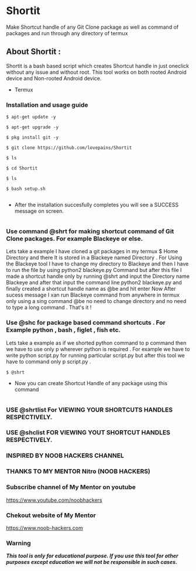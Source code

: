 # Shortit
Make Shortcut handle of any Git Clone package as well as command of packages and run through any directory of termux
## About Shortit :

Shortit is a bash based script which creates Shortcut handle in just oneclick without any issue and without root.
This tool works on both rooted Android device and Non-rooted Android device.

* Termux

### Installation and usage guide

```
$ apt-get update -y
```
```
$ apt-get upgrade -y
```
```
$ pkg install git -y
```
```
$ git clone https://github.com/lovepains/Shortit
```
```
$ ls
```
```
$ cd Shortit
```
```
$ ls
```
```
$ bash setup.sh
```
```
```
* After the installation succesfully completes you will see a SUCCESS  message on screen.
```
```
### Use command @shrt for making shortcut command of Git Clone packages. For example Blackeye or else.
Lets take a example I have cloned a git packages in my termux $ Home Directory and there It is stored in a 
Blackeye named Directory . For Using the Blackeye tool I have to change my directory to Blackeye and 
then I have to run the file by using python2 blackeye.py Command but after this file
I made a shortcut handle only by running @shrt and input the Directory name Blackeye and after 
that input the command line python2 blackeye.py and finally created a shortcut handle name as @be and hit enter
Now After sucess message I xan run Blackeye command from anywhere in termux only using a sing command @be 
no need to change directory and no need to type a long command . That's it !




### Use @shc for package based command shortcuts . For Example python , bash , figlet , fish etc.
Lets take a example as if we shorted python command to p command then 
we have to use only p wherever python is required . For example 
we have to write python script.py for running particular script.py
but after this tool we have to command only p script.py .


```
$ @shrt
```


* Now you can create Shortcut Handle of any package using this command 
```
```
### USE @shrtlist For VIEWING YOUR SHORTCUTS HANDLES RESPECTIVELY.
### USE @shclist FOR VIEWING YOUT SHORTCUT HANDLES RESPECTIVELY.
### INSPIRED BY NOOB HACKERS CHANNEL 

### THANKS TO MY MENTOR Nitro (NOOB HACKERS)

### Subscribe channel of My Mentor on youtube
https://www.youtube.com/noobhackers

### Chekout website of My Mentor     
https://www.noob-hackers.com

### Warning

***This tool is only for educational purpose. If you use this tool for other purposes except education we will not be responsible in such cases.***

